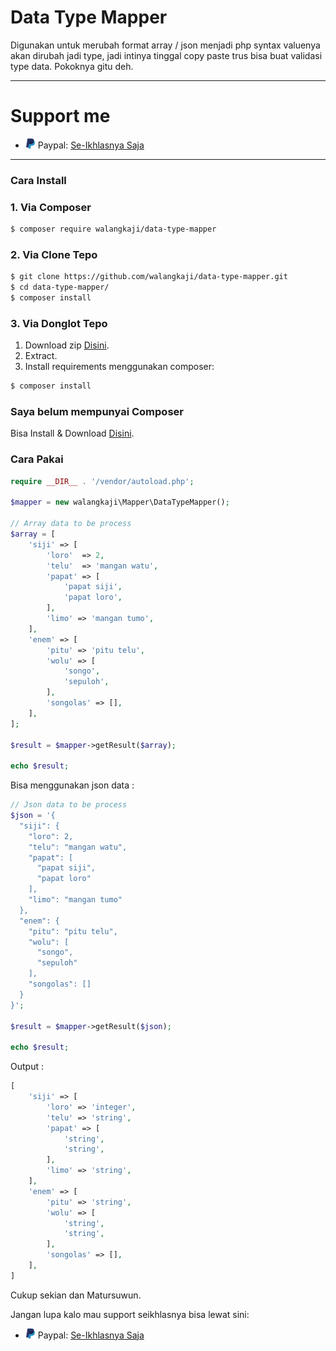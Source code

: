 
# Data Type Mapper
 Digunakan untuk merubah format array / json menjadi php syntax valuenya akan dirubah jadi type, jadi intinya tinggal copy paste trus bisa buat validasi type data. Pokoknya gitu deh.


----------
# Support me
- ![Paypal](https://raw.githubusercontent.com/walangkaji/emboh/master/img/paypal.png) Paypal: [Se-Ikhlasnya Saja](https://www.paypal.me/walangkaji)
----------
### Cara Install

### 1. Via Composer
```sh
$ composer require walangkaji/data-type-mapper
```

### 2. Via Clone Tepo
```sh
$ git clone https://github.com/walangkaji/data-type-mapper.git
$ cd data-type-mapper/
$ composer install
```

### 3. Via Donglot Tepo
1. Download zip [Disini](https://github.com/walangkaji/data-type-mapper/archive/master.zip).
2. Extract.
3. Install requirements menggunakan composer:

```sh
$ composer install
```

### Saya belum mempunyai Composer

Bisa Install & Download [Disini](https://getcomposer.org/download/).

### Cara Pakai

```php
require __DIR__ . '/vendor/autoload.php';

$mapper = new walangkaji\Mapper\DataTypeMapper();

// Array data to be process
$array = [
    'siji' => [
        'loro'  => 2,
        'telu'  => 'mangan watu',
        'papat' => [
            'papat siji',
            'papat loro',
        ],
        'limo' => 'mangan tumo',
    ],
    'enem' => [
        'pitu' => 'pitu telu',
        'wolu' => [
            'songo',
            'sepuloh',
        ],
        'songolas' => [],
    ],
];

$result = $mapper->getResult($array);

echo $result;
```

Bisa menggunakan json data :

```php
// Json data to be process
$json = '{
  "siji": {
    "loro": 2,
    "telu": "mangan watu",
    "papat": [
      "papat siji",
      "papat loro"
    ],
    "limo": "mangan tumo"
  },
  "enem": {
    "pitu": "pitu telu",
    "wolu": [
      "songo",
      "sepuloh"
    ],
    "songolas": []
  }
}';

$result = $mapper->getResult($json);

echo $result;
```

Output :
```php
[
    'siji' => [
        'loro' => 'integer',
        'telu' => 'string',
        'papat' => [
            'string',
            'string',
        ],
        'limo' => 'string',
    ],
    'enem' => [
        'pitu' => 'string',
        'wolu' => [
            'string',
            'string',
        ],
        'songolas' => [],
    ],
]
```
Cukup sekian dan Matursuwun.

Jangan lupa kalo mau support seikhlasnya bisa lewat sini:
- ![Paypal](https://raw.githubusercontent.com/walangkaji/emboh/master/img/paypal.png) Paypal: [Se-Ikhlasnya Saja](https://www.paypal.me/walangkaji)